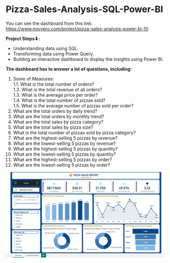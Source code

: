 # Pizza-Sales-Analysis-SQL-Power-BI



You can see the dashboard from this link: https://www.novypro.com/project/pizza-sales-analysis-power-bi-10


**Project Steps⬇:**
- Understanding data using SQL.
- Transforming data using Power Query.
- Building an interactive dashboard to display the insights using Power BI.



**The dashboard has to answer a lot of questions, including:**
1. Some of Measures:\
1.1. What is the total number of orders?\
1.2. What is the total revenue of all orders?\
1.3. What is the average price per order?\
1.4. What is the total number of pizzas sold?\
1.5. What is the average number of pizzas sold per order?
2. What are the total orders by daily trend?
3. What are the total orders by monthly trend?
4. What are the total sales by pizza category?
5. What are the total sales by pizza size?
6. What is the total number of pizzas sold by pizza category?
7. What are the highest-selling 5 pizzas by revenue?
8. What are the lowest-selling 5 pizzas by revenue?
9. What are the highest-selling 5 pizzas by quantity?
10. What are the lowest-selling 5 pizzas by quantity?
11. What are the highest-selling 5 pizzas by order?
12. What are the lowest-selling 5 pizzas by order?


<img src="Screenshot 2023-08-20 173001.png">


